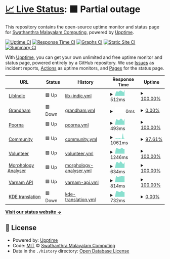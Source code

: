 # [📈 Live Status](https://smc.github.io/upt): <!--live status--> **🟧 Partial outage**

This repository contains the open-source uptime monitor and status page for [Swathanthra Malayalam Computing](http://smc.org.in), powered by [Upptime](https://github.com/upptime/upptime).

[![Uptime CI](https://github.com/smc/upt/workflows/Uptime%20CI/badge.svg)](https://github.com/smc/upt/actions?query=workflow%3A%22Uptime+CI%22)
[![Response Time CI](https://github.com/smc/upt/workflows/Response%20Time%20CI/badge.svg)](https://github.com/smc/upt/actions?query=workflow%3A%22Response+Time+CI%22)
[![Graphs CI](https://github.com/smc/upt/workflows/Graphs%20CI/badge.svg)](https://github.com/smc/upt/actions?query=workflow%3A%22Graphs+CI%22)
[![Static Site CI](https://github.com/smc/upt/workflows/Static%20Site%20CI/badge.svg)](https://github.com/smc/upt/actions?query=workflow%3A%22Static+Site+CI%22)
[![Summary CI](https://github.com/smc/upt/workflows/Summary%20CI/badge.svg)](https://github.com/smc/upt/actions?query=workflow%3A%22Summary+CI%22)

With [Upptime](https://upptime.js.org), you can get your own unlimited and free uptime monitor and status page, powered entirely by a GitHub repository. We use [Issues](https://github.com/smc/upt/issues) as incident reports, [Actions](https://github.com/smc/upt/actions) as uptime monitors, and [Pages](https://smc.github.io/upt) for the status page.

<!--start: status pages-->
<!-- This summary is generated by Upptime (https://github.com/upptime/upptime) -->
<!-- Do not edit this manually, your changes will be overwritten -->
<!-- prettier-ignore -->
| URL | Status | History | Response Time | Uptime |
| --- | ------ | ------- | ------------- | ------ |
| <img alt="" src="https://icons.duckduckgo.com/ip3/libindic.org.ico" height="13"> [LibIndic](https://libindic.org/) | 🟩 Up | [lib-indic.yml](https://github.com/smc/upt/commits/HEAD/history/lib-indic.yml) | <details><summary><img alt="Response time graph" src="./graphs/lib-indic/response-time-week.png" height="20"> 512ms</summary><br><a href="https://up.smc.org.in/history/lib-indic"><img alt="Response time 500" src="https://img.shields.io/endpoint?url=https%3A%2F%2Fraw.githubusercontent.com%2Fsmc%2Fupt%2FHEAD%2Fapi%2Flib-indic%2Fresponse-time.json"></a><br><a href="https://up.smc.org.in/history/lib-indic"><img alt="24-hour response time 549" src="https://img.shields.io/endpoint?url=https%3A%2F%2Fraw.githubusercontent.com%2Fsmc%2Fupt%2FHEAD%2Fapi%2Flib-indic%2Fresponse-time-day.json"></a><br><a href="https://up.smc.org.in/history/lib-indic"><img alt="7-day response time 512" src="https://img.shields.io/endpoint?url=https%3A%2F%2Fraw.githubusercontent.com%2Fsmc%2Fupt%2FHEAD%2Fapi%2Flib-indic%2Fresponse-time-week.json"></a><br><a href="https://up.smc.org.in/history/lib-indic"><img alt="30-day response time 512" src="https://img.shields.io/endpoint?url=https%3A%2F%2Fraw.githubusercontent.com%2Fsmc%2Fupt%2FHEAD%2Fapi%2Flib-indic%2Fresponse-time-month.json"></a><br><a href="https://up.smc.org.in/history/lib-indic"><img alt="1-year response time 500" src="https://img.shields.io/endpoint?url=https%3A%2F%2Fraw.githubusercontent.com%2Fsmc%2Fupt%2FHEAD%2Fapi%2Flib-indic%2Fresponse-time-year.json"></a></details> | <details><summary><a href="https://up.smc.org.in/history/lib-indic">100.00%</a></summary><a href="https://up.smc.org.in/history/lib-indic"><img alt="All-time uptime 99.97%" src="https://img.shields.io/endpoint?url=https%3A%2F%2Fraw.githubusercontent.com%2Fsmc%2Fupt%2FHEAD%2Fapi%2Flib-indic%2Fuptime.json"></a><br><a href="https://up.smc.org.in/history/lib-indic"><img alt="24-hour uptime 100.00%" src="https://img.shields.io/endpoint?url=https%3A%2F%2Fraw.githubusercontent.com%2Fsmc%2Fupt%2FHEAD%2Fapi%2Flib-indic%2Fuptime-day.json"></a><br><a href="https://up.smc.org.in/history/lib-indic"><img alt="7-day uptime 100.00%" src="https://img.shields.io/endpoint?url=https%3A%2F%2Fraw.githubusercontent.com%2Fsmc%2Fupt%2FHEAD%2Fapi%2Flib-indic%2Fuptime-week.json"></a><br><a href="https://up.smc.org.in/history/lib-indic"><img alt="30-day uptime 99.83%" src="https://img.shields.io/endpoint?url=https%3A%2F%2Fraw.githubusercontent.com%2Fsmc%2Fupt%2FHEAD%2Fapi%2Flib-indic%2Fuptime-month.json"></a><br><a href="https://up.smc.org.in/history/lib-indic"><img alt="1-year uptime 99.97%" src="https://img.shields.io/endpoint?url=https%3A%2F%2Fraw.githubusercontent.com%2Fsmc%2Fupt%2FHEAD%2Fapi%2Flib-indic%2Fuptime-year.json"></a></details>
| <img alt="" src="https://icons.duckduckgo.com/ip3/grandham.in.ico" height="13"> [Grandham](https://grandham.in) | 🟥 Down | [grandham.yml](https://github.com/smc/upt/commits/HEAD/history/grandham.yml) | <details><summary><img alt="Response time graph" src="./graphs/grandham/response-time-week.png" height="20"> 0ms</summary><br><a href="https://up.smc.org.in/history/grandham"><img alt="Response time 990" src="https://img.shields.io/endpoint?url=https%3A%2F%2Fraw.githubusercontent.com%2Fsmc%2Fupt%2FHEAD%2Fapi%2Fgrandham%2Fresponse-time.json"></a><br><a href="https://up.smc.org.in/history/grandham"><img alt="24-hour response time 0" src="https://img.shields.io/endpoint?url=https%3A%2F%2Fraw.githubusercontent.com%2Fsmc%2Fupt%2FHEAD%2Fapi%2Fgrandham%2Fresponse-time-day.json"></a><br><a href="https://up.smc.org.in/history/grandham"><img alt="7-day response time 0" src="https://img.shields.io/endpoint?url=https%3A%2F%2Fraw.githubusercontent.com%2Fsmc%2Fupt%2FHEAD%2Fapi%2Fgrandham%2Fresponse-time-week.json"></a><br><a href="https://up.smc.org.in/history/grandham"><img alt="30-day response time 0" src="https://img.shields.io/endpoint?url=https%3A%2F%2Fraw.githubusercontent.com%2Fsmc%2Fupt%2FHEAD%2Fapi%2Fgrandham%2Fresponse-time-month.json"></a><br><a href="https://up.smc.org.in/history/grandham"><img alt="1-year response time 1033" src="https://img.shields.io/endpoint?url=https%3A%2F%2Fraw.githubusercontent.com%2Fsmc%2Fupt%2FHEAD%2Fapi%2Fgrandham%2Fresponse-time-year.json"></a></details> | <details><summary><a href="https://up.smc.org.in/history/grandham">0.00%</a></summary><a href="https://up.smc.org.in/history/grandham"><img alt="All-time uptime 79.13%" src="https://img.shields.io/endpoint?url=https%3A%2F%2Fraw.githubusercontent.com%2Fsmc%2Fupt%2FHEAD%2Fapi%2Fgrandham%2Fuptime.json"></a><br><a href="https://up.smc.org.in/history/grandham"><img alt="24-hour uptime 0.00%" src="https://img.shields.io/endpoint?url=https%3A%2F%2Fraw.githubusercontent.com%2Fsmc%2Fupt%2FHEAD%2Fapi%2Fgrandham%2Fuptime-day.json"></a><br><a href="https://up.smc.org.in/history/grandham"><img alt="7-day uptime 0.00%" src="https://img.shields.io/endpoint?url=https%3A%2F%2Fraw.githubusercontent.com%2Fsmc%2Fupt%2FHEAD%2Fapi%2Fgrandham%2Fuptime-week.json"></a><br><a href="https://up.smc.org.in/history/grandham"><img alt="30-day uptime 0.00%" src="https://img.shields.io/endpoint?url=https%3A%2F%2Fraw.githubusercontent.com%2Fsmc%2Fupt%2FHEAD%2Fapi%2Fgrandham%2Fuptime-month.json"></a><br><a href="https://up.smc.org.in/history/grandham"><img alt="1-year uptime 79.97%" src="https://img.shields.io/endpoint?url=https%3A%2F%2Fraw.githubusercontent.com%2Fsmc%2Fupt%2FHEAD%2Fapi%2Fgrandham%2Fuptime-year.json"></a></details>
| <img alt="" src="https://icons.duckduckgo.com/ip3/poorna.smc.org.in.ico" height="13"> [Poorna](https://poorna.smc.org.in) | 🟩 Up | [poorna.yml](https://github.com/smc/upt/commits/HEAD/history/poorna.yml) | <details><summary><img alt="Response time graph" src="./graphs/poorna/response-time-week.png" height="20"> 493ms</summary><br><a href="https://up.smc.org.in/history/poorna"><img alt="Response time 676" src="https://img.shields.io/endpoint?url=https%3A%2F%2Fraw.githubusercontent.com%2Fsmc%2Fupt%2FHEAD%2Fapi%2Fpoorna%2Fresponse-time.json"></a><br><a href="https://up.smc.org.in/history/poorna"><img alt="24-hour response time 582" src="https://img.shields.io/endpoint?url=https%3A%2F%2Fraw.githubusercontent.com%2Fsmc%2Fupt%2FHEAD%2Fapi%2Fpoorna%2Fresponse-time-day.json"></a><br><a href="https://up.smc.org.in/history/poorna"><img alt="7-day response time 493" src="https://img.shields.io/endpoint?url=https%3A%2F%2Fraw.githubusercontent.com%2Fsmc%2Fupt%2FHEAD%2Fapi%2Fpoorna%2Fresponse-time-week.json"></a><br><a href="https://up.smc.org.in/history/poorna"><img alt="30-day response time 570" src="https://img.shields.io/endpoint?url=https%3A%2F%2Fraw.githubusercontent.com%2Fsmc%2Fupt%2FHEAD%2Fapi%2Fpoorna%2Fresponse-time-month.json"></a><br><a href="https://up.smc.org.in/history/poorna"><img alt="1-year response time 676" src="https://img.shields.io/endpoint?url=https%3A%2F%2Fraw.githubusercontent.com%2Fsmc%2Fupt%2FHEAD%2Fapi%2Fpoorna%2Fresponse-time-year.json"></a></details> | <details><summary><a href="https://up.smc.org.in/history/poorna">100.00%</a></summary><a href="https://up.smc.org.in/history/poorna"><img alt="All-time uptime 99.95%" src="https://img.shields.io/endpoint?url=https%3A%2F%2Fraw.githubusercontent.com%2Fsmc%2Fupt%2FHEAD%2Fapi%2Fpoorna%2Fuptime.json"></a><br><a href="https://up.smc.org.in/history/poorna"><img alt="24-hour uptime 100.00%" src="https://img.shields.io/endpoint?url=https%3A%2F%2Fraw.githubusercontent.com%2Fsmc%2Fupt%2FHEAD%2Fapi%2Fpoorna%2Fuptime-day.json"></a><br><a href="https://up.smc.org.in/history/poorna"><img alt="7-day uptime 100.00%" src="https://img.shields.io/endpoint?url=https%3A%2F%2Fraw.githubusercontent.com%2Fsmc%2Fupt%2FHEAD%2Fapi%2Fpoorna%2Fuptime-week.json"></a><br><a href="https://up.smc.org.in/history/poorna"><img alt="30-day uptime 99.94%" src="https://img.shields.io/endpoint?url=https%3A%2F%2Fraw.githubusercontent.com%2Fsmc%2Fupt%2FHEAD%2Fapi%2Fpoorna%2Fuptime-month.json"></a><br><a href="https://up.smc.org.in/history/poorna"><img alt="1-year uptime 99.95%" src="https://img.shields.io/endpoint?url=https%3A%2F%2Fraw.githubusercontent.com%2Fsmc%2Fupt%2FHEAD%2Fapi%2Fpoorna%2Fuptime-year.json"></a></details>
| <img alt="" src="https://icons.duckduckgo.com/ip3/community.smc.org.in.ico" height="13"> [Community](https://community.smc.org.in) | 🟩 Up | [community.yml](https://github.com/smc/upt/commits/HEAD/history/community.yml) | <details><summary><img alt="Response time graph" src="./graphs/community/response-time-week.png" height="20"> 1061ms</summary><br><a href="https://up.smc.org.in/history/community"><img alt="Response time 657" src="https://img.shields.io/endpoint?url=https%3A%2F%2Fraw.githubusercontent.com%2Fsmc%2Fupt%2FHEAD%2Fapi%2Fcommunity%2Fresponse-time.json"></a><br><a href="https://up.smc.org.in/history/community"><img alt="24-hour response time 581" src="https://img.shields.io/endpoint?url=https%3A%2F%2Fraw.githubusercontent.com%2Fsmc%2Fupt%2FHEAD%2Fapi%2Fcommunity%2Fresponse-time-day.json"></a><br><a href="https://up.smc.org.in/history/community"><img alt="7-day response time 1061" src="https://img.shields.io/endpoint?url=https%3A%2F%2Fraw.githubusercontent.com%2Fsmc%2Fupt%2FHEAD%2Fapi%2Fcommunity%2Fresponse-time-week.json"></a><br><a href="https://up.smc.org.in/history/community"><img alt="30-day response time 761" src="https://img.shields.io/endpoint?url=https%3A%2F%2Fraw.githubusercontent.com%2Fsmc%2Fupt%2FHEAD%2Fapi%2Fcommunity%2Fresponse-time-month.json"></a><br><a href="https://up.smc.org.in/history/community"><img alt="1-year response time 656" src="https://img.shields.io/endpoint?url=https%3A%2F%2Fraw.githubusercontent.com%2Fsmc%2Fupt%2FHEAD%2Fapi%2Fcommunity%2Fresponse-time-year.json"></a></details> | <details><summary><a href="https://up.smc.org.in/history/community">97.61%</a></summary><a href="https://up.smc.org.in/history/community"><img alt="All-time uptime 99.79%" src="https://img.shields.io/endpoint?url=https%3A%2F%2Fraw.githubusercontent.com%2Fsmc%2Fupt%2FHEAD%2Fapi%2Fcommunity%2Fuptime.json"></a><br><a href="https://up.smc.org.in/history/community"><img alt="24-hour uptime 100.00%" src="https://img.shields.io/endpoint?url=https%3A%2F%2Fraw.githubusercontent.com%2Fsmc%2Fupt%2FHEAD%2Fapi%2Fcommunity%2Fuptime-day.json"></a><br><a href="https://up.smc.org.in/history/community"><img alt="7-day uptime 97.61%" src="https://img.shields.io/endpoint?url=https%3A%2F%2Fraw.githubusercontent.com%2Fsmc%2Fupt%2FHEAD%2Fapi%2Fcommunity%2Fuptime-week.json"></a><br><a href="https://up.smc.org.in/history/community"><img alt="30-day uptime 99.25%" src="https://img.shields.io/endpoint?url=https%3A%2F%2Fraw.githubusercontent.com%2Fsmc%2Fupt%2FHEAD%2Fapi%2Fcommunity%2Fuptime-month.json"></a><br><a href="https://up.smc.org.in/history/community"><img alt="1-year uptime 99.78%" src="https://img.shields.io/endpoint?url=https%3A%2F%2Fraw.githubusercontent.com%2Fsmc%2Fupt%2FHEAD%2Fapi%2Fcommunity%2Fuptime-year.json"></a></details>
| <img alt="" src="https://icons.duckduckgo.com/ip3/volunteer.smc.org.in.ico" height="13"> [Volunteer](https://volunteer.smc.org.in) | 🟩 Up | [volunteer.yml](https://github.com/smc/upt/commits/HEAD/history/volunteer.yml) | <details><summary><img alt="Response time graph" src="./graphs/volunteer/response-time-week.png" height="20"> 1246ms</summary><br><a href="https://up.smc.org.in/history/volunteer"><img alt="Response time 1189" src="https://img.shields.io/endpoint?url=https%3A%2F%2Fraw.githubusercontent.com%2Fsmc%2Fupt%2FHEAD%2Fapi%2Fvolunteer%2Fresponse-time.json"></a><br><a href="https://up.smc.org.in/history/volunteer"><img alt="24-hour response time 1228" src="https://img.shields.io/endpoint?url=https%3A%2F%2Fraw.githubusercontent.com%2Fsmc%2Fupt%2FHEAD%2Fapi%2Fvolunteer%2Fresponse-time-day.json"></a><br><a href="https://up.smc.org.in/history/volunteer"><img alt="7-day response time 1246" src="https://img.shields.io/endpoint?url=https%3A%2F%2Fraw.githubusercontent.com%2Fsmc%2Fupt%2FHEAD%2Fapi%2Fvolunteer%2Fresponse-time-week.json"></a><br><a href="https://up.smc.org.in/history/volunteer"><img alt="30-day response time 1204" src="https://img.shields.io/endpoint?url=https%3A%2F%2Fraw.githubusercontent.com%2Fsmc%2Fupt%2FHEAD%2Fapi%2Fvolunteer%2Fresponse-time-month.json"></a><br><a href="https://up.smc.org.in/history/volunteer"><img alt="1-year response time 1186" src="https://img.shields.io/endpoint?url=https%3A%2F%2Fraw.githubusercontent.com%2Fsmc%2Fupt%2FHEAD%2Fapi%2Fvolunteer%2Fresponse-time-year.json"></a></details> | <details><summary><a href="https://up.smc.org.in/history/volunteer">100.00%</a></summary><a href="https://up.smc.org.in/history/volunteer"><img alt="All-time uptime 99.99%" src="https://img.shields.io/endpoint?url=https%3A%2F%2Fraw.githubusercontent.com%2Fsmc%2Fupt%2FHEAD%2Fapi%2Fvolunteer%2Fuptime.json"></a><br><a href="https://up.smc.org.in/history/volunteer"><img alt="24-hour uptime 100.00%" src="https://img.shields.io/endpoint?url=https%3A%2F%2Fraw.githubusercontent.com%2Fsmc%2Fupt%2FHEAD%2Fapi%2Fvolunteer%2Fuptime-day.json"></a><br><a href="https://up.smc.org.in/history/volunteer"><img alt="7-day uptime 100.00%" src="https://img.shields.io/endpoint?url=https%3A%2F%2Fraw.githubusercontent.com%2Fsmc%2Fupt%2FHEAD%2Fapi%2Fvolunteer%2Fuptime-week.json"></a><br><a href="https://up.smc.org.in/history/volunteer"><img alt="30-day uptime 100.00%" src="https://img.shields.io/endpoint?url=https%3A%2F%2Fraw.githubusercontent.com%2Fsmc%2Fupt%2FHEAD%2Fapi%2Fvolunteer%2Fuptime-month.json"></a><br><a href="https://up.smc.org.in/history/volunteer"><img alt="1-year uptime 99.99%" src="https://img.shields.io/endpoint?url=https%3A%2F%2Fraw.githubusercontent.com%2Fsmc%2Fupt%2FHEAD%2Fapi%2Fvolunteer%2Fuptime-year.json"></a></details>
| <img alt="" src="https://icons.duckduckgo.com/ip3/morph.smc.org.in.ico" height="13"> [Morphology Analyser](https://morph.smc.org.in) | 🟩 Up | [morphology-analyser.yml](https://github.com/smc/upt/commits/HEAD/history/morphology-analyser.yml) | <details><summary><img alt="Response time graph" src="./graphs/morphology-analyser/response-time-week.png" height="20"> 634ms</summary><br><a href="https://up.smc.org.in/history/morphology-analyser"><img alt="Response time 722" src="https://img.shields.io/endpoint?url=https%3A%2F%2Fraw.githubusercontent.com%2Fsmc%2Fupt%2FHEAD%2Fapi%2Fmorphology-analyser%2Fresponse-time.json"></a><br><a href="https://up.smc.org.in/history/morphology-analyser"><img alt="24-hour response time 496" src="https://img.shields.io/endpoint?url=https%3A%2F%2Fraw.githubusercontent.com%2Fsmc%2Fupt%2FHEAD%2Fapi%2Fmorphology-analyser%2Fresponse-time-day.json"></a><br><a href="https://up.smc.org.in/history/morphology-analyser"><img alt="7-day response time 634" src="https://img.shields.io/endpoint?url=https%3A%2F%2Fraw.githubusercontent.com%2Fsmc%2Fupt%2FHEAD%2Fapi%2Fmorphology-analyser%2Fresponse-time-week.json"></a><br><a href="https://up.smc.org.in/history/morphology-analyser"><img alt="30-day response time 658" src="https://img.shields.io/endpoint?url=https%3A%2F%2Fraw.githubusercontent.com%2Fsmc%2Fupt%2FHEAD%2Fapi%2Fmorphology-analyser%2Fresponse-time-month.json"></a><br><a href="https://up.smc.org.in/history/morphology-analyser"><img alt="1-year response time 725" src="https://img.shields.io/endpoint?url=https%3A%2F%2Fraw.githubusercontent.com%2Fsmc%2Fupt%2FHEAD%2Fapi%2Fmorphology-analyser%2Fresponse-time-year.json"></a></details> | <details><summary><a href="https://up.smc.org.in/history/morphology-analyser">100.00%</a></summary><a href="https://up.smc.org.in/history/morphology-analyser"><img alt="All-time uptime 98.72%" src="https://img.shields.io/endpoint?url=https%3A%2F%2Fraw.githubusercontent.com%2Fsmc%2Fupt%2FHEAD%2Fapi%2Fmorphology-analyser%2Fuptime.json"></a><br><a href="https://up.smc.org.in/history/morphology-analyser"><img alt="24-hour uptime 100.00%" src="https://img.shields.io/endpoint?url=https%3A%2F%2Fraw.githubusercontent.com%2Fsmc%2Fupt%2FHEAD%2Fapi%2Fmorphology-analyser%2Fuptime-day.json"></a><br><a href="https://up.smc.org.in/history/morphology-analyser"><img alt="7-day uptime 100.00%" src="https://img.shields.io/endpoint?url=https%3A%2F%2Fraw.githubusercontent.com%2Fsmc%2Fupt%2FHEAD%2Fapi%2Fmorphology-analyser%2Fuptime-week.json"></a><br><a href="https://up.smc.org.in/history/morphology-analyser"><img alt="30-day uptime 100.00%" src="https://img.shields.io/endpoint?url=https%3A%2F%2Fraw.githubusercontent.com%2Fsmc%2Fupt%2FHEAD%2Fapi%2Fmorphology-analyser%2Fuptime-month.json"></a><br><a href="https://up.smc.org.in/history/morphology-analyser"><img alt="1-year uptime 100.00%" src="https://img.shields.io/endpoint?url=https%3A%2F%2Fraw.githubusercontent.com%2Fsmc%2Fupt%2FHEAD%2Fapi%2Fmorphology-analyser%2Fuptime-year.json"></a></details>
| <img alt="" src="https://icons.duckduckgo.com/ip3/api.varnamproject.com.ico" height="13"> [Varnam API](https://api.varnamproject.com/status) | 🟩 Up | [varnam-api.yml](https://github.com/smc/upt/commits/HEAD/history/varnam-api.yml) | <details><summary><img alt="Response time graph" src="./graphs/varnam-api/response-time-week.png" height="20"> 814ms</summary><br><a href="https://up.smc.org.in/history/varnam-api"><img alt="Response time 915" src="https://img.shields.io/endpoint?url=https%3A%2F%2Fraw.githubusercontent.com%2Fsmc%2Fupt%2FHEAD%2Fapi%2Fvarnam-api%2Fresponse-time.json"></a><br><a href="https://up.smc.org.in/history/varnam-api"><img alt="24-hour response time 837" src="https://img.shields.io/endpoint?url=https%3A%2F%2Fraw.githubusercontent.com%2Fsmc%2Fupt%2FHEAD%2Fapi%2Fvarnam-api%2Fresponse-time-day.json"></a><br><a href="https://up.smc.org.in/history/varnam-api"><img alt="7-day response time 814" src="https://img.shields.io/endpoint?url=https%3A%2F%2Fraw.githubusercontent.com%2Fsmc%2Fupt%2FHEAD%2Fapi%2Fvarnam-api%2Fresponse-time-week.json"></a><br><a href="https://up.smc.org.in/history/varnam-api"><img alt="30-day response time 802" src="https://img.shields.io/endpoint?url=https%3A%2F%2Fraw.githubusercontent.com%2Fsmc%2Fupt%2FHEAD%2Fapi%2Fvarnam-api%2Fresponse-time-month.json"></a><br><a href="https://up.smc.org.in/history/varnam-api"><img alt="1-year response time 917" src="https://img.shields.io/endpoint?url=https%3A%2F%2Fraw.githubusercontent.com%2Fsmc%2Fupt%2FHEAD%2Fapi%2Fvarnam-api%2Fresponse-time-year.json"></a></details> | <details><summary><a href="https://up.smc.org.in/history/varnam-api">100.00%</a></summary><a href="https://up.smc.org.in/history/varnam-api"><img alt="All-time uptime 99.95%" src="https://img.shields.io/endpoint?url=https%3A%2F%2Fraw.githubusercontent.com%2Fsmc%2Fupt%2FHEAD%2Fapi%2Fvarnam-api%2Fuptime.json"></a><br><a href="https://up.smc.org.in/history/varnam-api"><img alt="24-hour uptime 100.00%" src="https://img.shields.io/endpoint?url=https%3A%2F%2Fraw.githubusercontent.com%2Fsmc%2Fupt%2FHEAD%2Fapi%2Fvarnam-api%2Fuptime-day.json"></a><br><a href="https://up.smc.org.in/history/varnam-api"><img alt="7-day uptime 100.00%" src="https://img.shields.io/endpoint?url=https%3A%2F%2Fraw.githubusercontent.com%2Fsmc%2Fupt%2FHEAD%2Fapi%2Fvarnam-api%2Fuptime-week.json"></a><br><a href="https://up.smc.org.in/history/varnam-api"><img alt="30-day uptime 100.00%" src="https://img.shields.io/endpoint?url=https%3A%2F%2Fraw.githubusercontent.com%2Fsmc%2Fupt%2FHEAD%2Fapi%2Fvarnam-api%2Fuptime-month.json"></a><br><a href="https://up.smc.org.in/history/varnam-api"><img alt="1-year uptime 99.95%" src="https://img.shields.io/endpoint?url=https%3A%2F%2Fraw.githubusercontent.com%2Fsmc%2Fupt%2FHEAD%2Fapi%2Fvarnam-api%2Fuptime-year.json"></a></details>
| <img alt="" src="https://icons.duckduckgo.com/ip3/kde.smc.org.in.ico" height="13"> [KDE translation](https://kde.smc.org.in/api/?format=json) | 🟥 Down | [kde-translation.yml](https://github.com/smc/upt/commits/HEAD/history/kde-translation.yml) | <details><summary><img alt="Response time graph" src="./graphs/kde-translation/response-time-week.png" height="20"> 732ms</summary><br><a href="https://up.smc.org.in/history/kde-translation"><img alt="Response time 818" src="https://img.shields.io/endpoint?url=https%3A%2F%2Fraw.githubusercontent.com%2Fsmc%2Fupt%2FHEAD%2Fapi%2Fkde-translation%2Fresponse-time.json"></a><br><a href="https://up.smc.org.in/history/kde-translation"><img alt="24-hour response time 804" src="https://img.shields.io/endpoint?url=https%3A%2F%2Fraw.githubusercontent.com%2Fsmc%2Fupt%2FHEAD%2Fapi%2Fkde-translation%2Fresponse-time-day.json"></a><br><a href="https://up.smc.org.in/history/kde-translation"><img alt="7-day response time 732" src="https://img.shields.io/endpoint?url=https%3A%2F%2Fraw.githubusercontent.com%2Fsmc%2Fupt%2FHEAD%2Fapi%2Fkde-translation%2Fresponse-time-week.json"></a><br><a href="https://up.smc.org.in/history/kde-translation"><img alt="30-day response time 742" src="https://img.shields.io/endpoint?url=https%3A%2F%2Fraw.githubusercontent.com%2Fsmc%2Fupt%2FHEAD%2Fapi%2Fkde-translation%2Fresponse-time-month.json"></a><br><a href="https://up.smc.org.in/history/kde-translation"><img alt="1-year response time 819" src="https://img.shields.io/endpoint?url=https%3A%2F%2Fraw.githubusercontent.com%2Fsmc%2Fupt%2FHEAD%2Fapi%2Fkde-translation%2Fresponse-time-year.json"></a></details> | <details><summary><a href="https://up.smc.org.in/history/kde-translation">0.00%</a></summary><a href="https://up.smc.org.in/history/kde-translation"><img alt="All-time uptime 31.60%" src="https://img.shields.io/endpoint?url=https%3A%2F%2Fraw.githubusercontent.com%2Fsmc%2Fupt%2FHEAD%2Fapi%2Fkde-translation%2Fuptime.json"></a><br><a href="https://up.smc.org.in/history/kde-translation"><img alt="24-hour uptime 0.00%" src="https://img.shields.io/endpoint?url=https%3A%2F%2Fraw.githubusercontent.com%2Fsmc%2Fupt%2FHEAD%2Fapi%2Fkde-translation%2Fuptime-day.json"></a><br><a href="https://up.smc.org.in/history/kde-translation"><img alt="7-day uptime 0.00%" src="https://img.shields.io/endpoint?url=https%3A%2F%2Fraw.githubusercontent.com%2Fsmc%2Fupt%2FHEAD%2Fapi%2Fkde-translation%2Fuptime-week.json"></a><br><a href="https://up.smc.org.in/history/kde-translation"><img alt="30-day uptime 0.00%" src="https://img.shields.io/endpoint?url=https%3A%2F%2Fraw.githubusercontent.com%2Fsmc%2Fupt%2FHEAD%2Fapi%2Fkde-translation%2Fuptime-month.json"></a><br><a href="https://up.smc.org.in/history/kde-translation"><img alt="1-year uptime 30.57%" src="https://img.shields.io/endpoint?url=https%3A%2F%2Fraw.githubusercontent.com%2Fsmc%2Fupt%2FHEAD%2Fapi%2Fkde-translation%2Fuptime-year.json"></a></details>

<!--end: status pages-->

[**Visit our status website →**](https://smc.github.io/upt)

## 📄 License

- Powered by: [Upptime](https://github.com/upptime/upptime)
- Code: [MIT](./LICENSE) © [Swathanthra Malayalam Computing](http://smc.org.in)
- Data in the `./history` directory: [Open Database License](https://opendatacommons.org/licenses/odbl/1-0/)
